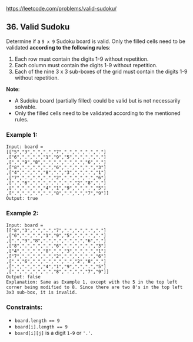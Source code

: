 https://leetcode.com/problems/valid-sudoku/

## 36. Valid Sudoku

Determine if a `9 x 9` Sudoku board is valid. Only the filled cells need to be validated **according to the following rules**:

1. Each row must contain the digits 1-9 without repetition.
2. Each column must contain the digits 1-9 without repetition.
3. Each of the nine 3 x 3 sub-boxes of the grid must contain the digits 1-9 without repetition.

**Note**:

- A Sudoku board (partially filled) could be valid but is not necessarily solvable.
- Only the filled cells need to be validated according to the mentioned rules.

 

### Example 1:

```
Input: board = 
[["5","3",".",".","7",".",".",".","."]
,["6",".",".","1","9","5",".",".","."]
,[".","9","8",".",".",".",".","6","."]
,["8",".",".",".","6",".",".",".","3"]
,["4",".",".","8",".","3",".",".","1"]
,["7",".",".",".","2",".",".",".","6"]
,[".","6",".",".",".",".","2","8","."]
,[".",".",".","4","1","9",".",".","5"]
,[".",".",".",".","8",".",".","7","9"]]
Output: true
```

### Example 2:

```
Input: board = 
[["8","3",".",".","7",".",".",".","."]
,["6",".",".","1","9","5",".",".","."]
,[".","9","8",".",".",".",".","6","."]
,["8",".",".",".","6",".",".",".","3"]
,["4",".",".","8",".","3",".",".","1"]
,["7",".",".",".","2",".",".",".","6"]
,[".","6",".",".",".",".","2","8","."]
,[".",".",".","4","1","9",".",".","5"]
,[".",".",".",".","8",".",".","7","9"]]
Output: false
Explanation: Same as Example 1, except with the 5 in the top left corner being modified to 8. Since there are two 8's in the top left 3x3 sub-box, it is invalid.
```

### Constraints:

- `board.length == 9`
- `board[i].length == 9`
- `board[i][j]` is a digit `1-9` or `'.'`.

